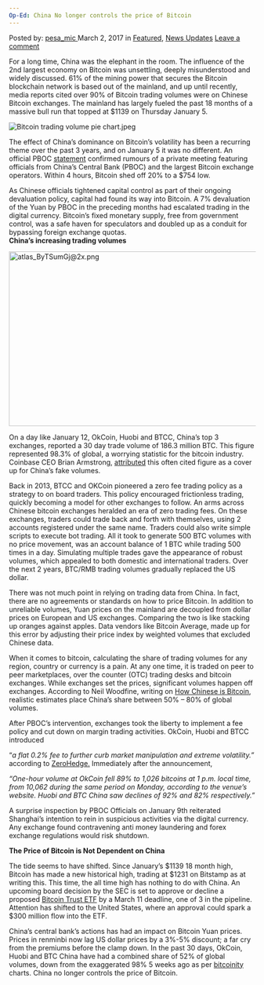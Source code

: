 ```yaml
---
Op-Ed: China No longer controls the price of Bitcoin
---
```

<article class="post-listing post-18470 post type-post status-publish format-standard has-post-thumbnail hentry 
category-news-updates tag-bitcoin tag-china tag-controls tag-longer tag-price">
<div class="post-inner">
<span>Posted by: <a href="https://www.deepdotweb.com/author/pesa_mic/" title="">pesa_mic </a></span>
<span>March 2, 2017</span>
<span>in <a href="https://www.deepdotweb.com/category/deepdot-news/" rel="category tag">Featured</a>, <a href="https://www.deepdotweb.com/category/news-updates/" rel="category tag">News Updates</a></span>
<span><a href="https://www.deepdotweb.com/2017/03/02/op-ed-china-no-longer-controls-price-bitcoin/#respond">Leave a comment</a></span>


<p>For a long time, China was the elephant in the room. The influence of the 2nd largest economy on Bitcoin was unsettling, deeply misunderstood and widely discussed. 61% of the mining power that secures the Bitcoin blockchain network is based out of the mainland, and up until recently, media reports cited over 90% of Bitcoin trading volumes were on Chinese Bitcoin exchanges. The mainland has largely fueled the past 18 months of a massive bull run that topped at $1139 on Thursday January 5.</p>
<p><img class="wp-image-18471 aligncenter" src="https://www.deepdotweb.com/wp-content/uploads/2017/03/bitcoin-trading-volume-pie-chart-jpeg.jpeg" alt="Bitcoin trading volume pie chart.jpeg" srcset="https://www.deepdotweb.com/wp-content/uploads/2017/03/bitcoin-trading-volume-pie-chart-jpeg.jpeg 557w, https://www.deepdotweb.com/wp-content/uploads/2017/03/bitcoin-trading-volume-pie-chart-jpeg-300x209.jpeg 300w" sizes="(max-width: 557px) 100vw, 557px"/></p>
<p>The effect of China’s dominance on Bitcoin’s volatility has been a recurring theme over the past 3 years, and on January 5 it was no different. An official PBOC <a href="http://shanghai.pbc.gov.cn/fzhshanghai/113571/3230012/index.html">statement</a> confirmed rumours of a private meeting featuring officials from China’s Central Bank (PBOC) and the largest Bitcoin exchange operators. Within 4 hours, Bitcoin shed off 20% to a $754 low.</p>
<p>As Chinese officials tightened capital control as part of their ongoing devaluation policy, capital had found its way into Bitcoin. A 7% devaluation of the Yuan by PBOC in the preceding months had escalated trading in the digital currency. Bitcoin’s fixed monetary supply, free from government control, was a safe haven for speculators and doubled up as a conduit for bypassing foreign exchange quotas.<br/>
<strong>China’s increasing trading volumes</strong></p>
<p><img class="wp-image-18472 aligncenter" src="https://www.deepdotweb.com/wp-content/uploads/2017/03/atlas_bytsumgj2x-png.png" alt="atlas_ByTSumGj@2x.png" width="633" height="356" srcset="https://www.deepdotweb.com/wp-content/uploads/2017/03/atlas_bytsumgj2x-png.png 1280w, https://www.deepdotweb.com/wp-content/uploads/2017/03/atlas_bytsumgj2x-png-300x169.png 300w, https://www.deepdotweb.com/wp-content/uploads/2017/03/atlas_bytsumgj2x-png-1024x576.png 1024w" sizes="(max-width: 633px) 100vw, 633px"/></p>
<p>On a day like January 12, OkCoin, Huobi and BTCC, China’s top 3 exchanges, reported a 30 day trade volume of 186.3 million BTC. This figure represented 98.3% of global, a worrying statistic for the bitcoin industry. Coinbase CEO Brian Armstrong, <a href="https://twitter.com/brian_armstrong/status/815298304233738240">attributed</a> this often cited figure as a cover up for China’s fake volumes.</p>
<p>Back in 2013, BTCC and OKCoin pioneered a zero fee trading policy as a strategy to on board traders. This policy encouraged frictionless trading, quickly becoming a model for other exchanges to follow. An arms across Chinese bitcoin exchanges heralded an era of zero trading fees. On these exchanges, traders could trade back and forth with themselves, using 2 accounts registered under the same name. Traders could also write simple scripts to execute bot trading. All it took to generate 500 BTC volumes with no price movement, was an account balance of 1 BTC while trading 500 times in a day. Simulating multiple trades gave the appearance of robust volumes, which appealed to both domestic and international traders. Over the next 2 years, BTC/RMB trading volumes gradually replaced the US dollar.</p>
<p>There was not much point in relying on trading data from China. In fact, there are no agreements or standards on how to price Bitcoin. In addition to unreliable volumes, Yuan prices on the mainland are decoupled from dollar prices on European and US exchanges. Comparing the two is like stacking up oranges against apples. Data vendors like Bitcoin Average, made up for this error by adjusting their price index by weighted volumes that excluded Chinese data.</p>
<p>When it comes to bitcoin, calculating the share of trading volumes for any region, country or currency is a pain. At any one time, it is traded on peer to peer marketplaces, over the counter (OTC) trading desks and bitcoin exchanges. While exchanges set the prices, significant volumes happen off exchanges. According to Neil Woodfine, writing on <a href="https://blockunchained.com/how-chinese-is-bitcoin-part-1-trade-volume-795ac3ed221b">How Chinese is Bitcoin</a>, realistic estimates place China’s share between 50% &#8211; 80% of global volumes.</p>
<p>After PBOC’s intervention, exchanges took the liberty to implement a fee policy and cut down on margin trading activities. OkCoin, Huobi and BTCC introduced</p>
<p>“<em>a flat 0.2% fee to further curb market manipulation and extreme volatility.&#8221; </em>according to <a href="http://www.zerohedge.com/news/2017-01-24/chinese-bitcoin-trading-volumes-crash-90-overnight">ZeroHedge.</a> Immediately after the announcement,</p>
<p><em>“One-hour volume at OkCoin fell 89% to 1,026 bitcoins at 1 p.m. local time, from 10,062 during the same period on Monday, according to the venue’s website. Huobi and BTC China saw declines of 92% and 82% respectively.”</em></p>
<p>A surprise inspection by PBOC Officials on January 9th reiterated Shanghai’s intention to rein in suspicious activities via the digital currency. Any exchange found contravening anti money laundering and forex exchange regulations would risk shutdown.</p>
<p><strong>The Price of Bitcoin is Not Dependent on China</strong></p>
<p>The tide seems to have shifted. Since January’s $1139 18 month high, Bitcoin has made a new historical high, trading at $1231 on Bitstamp as at writing this. This time, the all time high has nothing to do with China. An upcoming board decision by the SEC is set to approve or decline a proposed <a href="https://www.sec.gov/cgi-bin/browse-edgar?action=getcompany&amp;CIK=0001579346&amp;owner=exclude&amp;count=40&amp;hidefilings=0">Bitcoin Trust ETF</a> by a March 11 deadline, one of 3 in the pipeline. Attention has shifted to the United States, where an approval could spark a $300 million flow into the ETF.</p>
<p>China’s central bank’s actions has had an impact on Bitcoin Yuan prices. Prices in renminbi now lag US dollar prices by a 3%-5% discount; a far cry from the premiums before the clamp down. In the past 30 days, OkCoin, Huobi and BTC China have had a combined share of 52% of global volumes, down from the exaggerated 98% 5 weeks ago as per <a href="http://data.bitcoinity.org/markets/volume/30d?c=c&amp;t=bar">bitcoinity</a> charts. China no longer controls the price of Bitcoin.</p>
</div>
<span style="display:none"><a href="https://www.deepdotweb.com/tag/bitcoin/" rel="tag">bitcoin</a> <a href="https://www.deepdotweb.com/tag/china/" rel="tag">china</a> <a href="https://www.deepdotweb.com/tag/controls/" rel="tag">controls</a> <a href="https://www.deepdotweb.com/tag/longer/" rel="tag">longer</a> <a href="https://www.deepdotweb.com/tag/price/" rel="tag">price</a></span> <span style="display:none" class="updated">2017-03-02</span>
<div style="display:none" class="vcard author" itemprop="author" itemscope itemtype="http://schema.org/Person"><strong class="fn" itemprop="name"><a href="https://www.deepdotweb.com/author/pesa_mic/" title="Posts by pesa_mic" rel="author">pesa_mic</a></strong></div>
</div>
</article>

